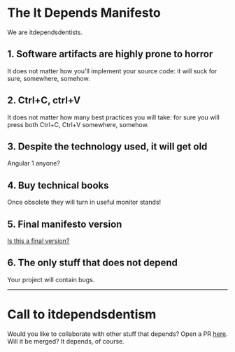 # The It Depends Manifesto
We are itdependsdentists.

## 1. Software artifacts are highly prone to horror
It does not matter how you'll implement your source code: it will suck for sure, somewhere, somehow.

## 2. Ctrl+C, ctrl+V
It does not matter how many best practices you will take: for sure you will press both Ctrl+C, Ctrl+V somewhere, somehow.

## 3. Despite the technology used, it will get old
Angular 1 anyone?

## 4. Buy technical books
Once obsolete they will turn in useful monitor stands!

## 5. Final manifesto version
[Is this a final version?](https://github.com/itdependsmanifesto/itdependsmanifesto.github.io/blob/master/it_depends.md)

## 6. The only stuff that does not depend
Your project will contain bugs.

---

# Call to itdependsdentism
Would you like to collaborate with other stuff that depends? Open a PR [here](https://github.com/itdependsmanifesto/itdependsmanifesto.github.io/pulls). Will it be merged? It depends, of course. 
